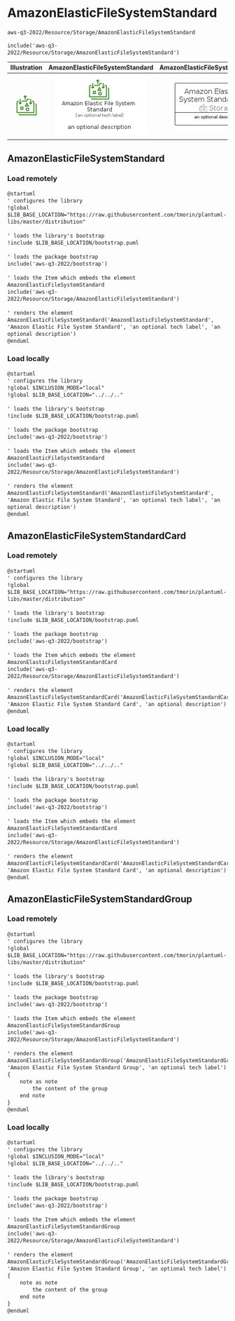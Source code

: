 # AmazonElasticFileSystemStandard


```text
aws-q3-2022/Resource/Storage/AmazonElasticFileSystemStandard
```

```text
include('aws-q3-2022/Resource/Storage/AmazonElasticFileSystemStandard')
```



| Illustration | AmazonElasticFileSystemStandard | AmazonElasticFileSystemStandardCard | AmazonElasticFileSystemStandardGroup |
| :---: | :---: | :---: | :---: |
| ![illustration for Illustration](../../../aws-q3-2022/Resource/Storage/AmazonElasticFileSystemStandard.png) | ![illustration for AmazonElasticFileSystemStandard](../../../aws-q3-2022/Resource/Storage/AmazonElasticFileSystemStandard.Local.png) | ![illustration for AmazonElasticFileSystemStandardCard](../../../aws-q3-2022/Resource/Storage/AmazonElasticFileSystemStandardCard.Local.png) | ![illustration for AmazonElasticFileSystemStandardGroup](../../../aws-q3-2022/Resource/Storage/AmazonElasticFileSystemStandardGroup.Local.png) |




## AmazonElasticFileSystemStandard

### Load remotely
```plantuml
@startuml
' configures the library
!global $LIB_BASE_LOCATION="https://raw.githubusercontent.com/tmorin/plantuml-libs/master/distribution"

' loads the library's bootstrap
!include $LIB_BASE_LOCATION/bootstrap.puml

' loads the package bootstrap
include('aws-q3-2022/bootstrap')

' loads the Item which embeds the element AmazonElasticFileSystemStandard
include('aws-q3-2022/Resource/Storage/AmazonElasticFileSystemStandard')

' renders the element
AmazonElasticFileSystemStandard('AmazonElasticFileSystemStandard', 'Amazon Elastic File System Standard', 'an optional tech label', 'an optional description')
@enduml
```

### Load locally
```plantuml
@startuml
' configures the library
!global $INCLUSION_MODE="local"
!global $LIB_BASE_LOCATION="../../.."

' loads the library's bootstrap
!include $LIB_BASE_LOCATION/bootstrap.puml

' loads the package bootstrap
include('aws-q3-2022/bootstrap')

' loads the Item which embeds the element AmazonElasticFileSystemStandard
include('aws-q3-2022/Resource/Storage/AmazonElasticFileSystemStandard')

' renders the element
AmazonElasticFileSystemStandard('AmazonElasticFileSystemStandard', 'Amazon Elastic File System Standard', 'an optional tech label', 'an optional description')
@enduml
```

## AmazonElasticFileSystemStandardCard

### Load remotely
```plantuml
@startuml
' configures the library
!global $LIB_BASE_LOCATION="https://raw.githubusercontent.com/tmorin/plantuml-libs/master/distribution"

' loads the library's bootstrap
!include $LIB_BASE_LOCATION/bootstrap.puml

' loads the package bootstrap
include('aws-q3-2022/bootstrap')

' loads the Item which embeds the element AmazonElasticFileSystemStandardCard
include('aws-q3-2022/Resource/Storage/AmazonElasticFileSystemStandard')

' renders the element
AmazonElasticFileSystemStandardCard('AmazonElasticFileSystemStandardCard', 'Amazon Elastic File System Standard Card', 'an optional description')
@enduml
```

### Load locally
```plantuml
@startuml
' configures the library
!global $INCLUSION_MODE="local"
!global $LIB_BASE_LOCATION="../../.."

' loads the library's bootstrap
!include $LIB_BASE_LOCATION/bootstrap.puml

' loads the package bootstrap
include('aws-q3-2022/bootstrap')

' loads the Item which embeds the element AmazonElasticFileSystemStandardCard
include('aws-q3-2022/Resource/Storage/AmazonElasticFileSystemStandard')

' renders the element
AmazonElasticFileSystemStandardCard('AmazonElasticFileSystemStandardCard', 'Amazon Elastic File System Standard Card', 'an optional description')
@enduml
```

## AmazonElasticFileSystemStandardGroup

### Load remotely
```plantuml
@startuml
' configures the library
!global $LIB_BASE_LOCATION="https://raw.githubusercontent.com/tmorin/plantuml-libs/master/distribution"

' loads the library's bootstrap
!include $LIB_BASE_LOCATION/bootstrap.puml

' loads the package bootstrap
include('aws-q3-2022/bootstrap')

' loads the Item which embeds the element AmazonElasticFileSystemStandardGroup
include('aws-q3-2022/Resource/Storage/AmazonElasticFileSystemStandard')

' renders the element
AmazonElasticFileSystemStandardGroup('AmazonElasticFileSystemStandardGroup', 'Amazon Elastic File System Standard Group', 'an optional tech label') {
    note as note
        the content of the group
    end note
}
@enduml
```

### Load locally
```plantuml
@startuml
' configures the library
!global $INCLUSION_MODE="local"
!global $LIB_BASE_LOCATION="../../.."

' loads the library's bootstrap
!include $LIB_BASE_LOCATION/bootstrap.puml

' loads the package bootstrap
include('aws-q3-2022/bootstrap')

' loads the Item which embeds the element AmazonElasticFileSystemStandardGroup
include('aws-q3-2022/Resource/Storage/AmazonElasticFileSystemStandard')

' renders the element
AmazonElasticFileSystemStandardGroup('AmazonElasticFileSystemStandardGroup', 'Amazon Elastic File System Standard Group', 'an optional tech label') {
    note as note
        the content of the group
    end note
}
@enduml
```

